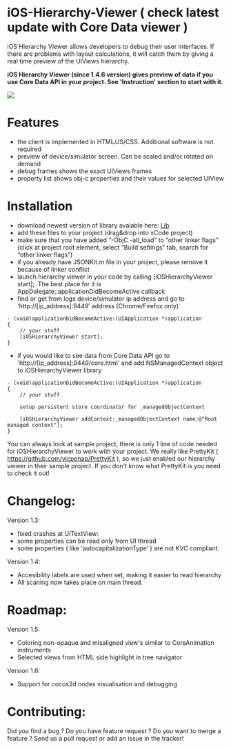 iOS-Hierarchy-Viewer ( check latest update with Core Data viewer )
====================

iOS Hierarchy Viewer allows developers to debug their user interfaces. If there are problems with layout calculations, it will catch them by giving a real time preview of the UIViews hierarchy.

**iOS Hierarchy Viewer (since 1.4.6 version) gives preview of data if you use Core Data API in your project. See 'Instruction' section to start with it.**

![](http://androiddev.vipserv.org/wordpress/wp-content/uploads/2012/04/Screen-Shot-2012-04-24-at-9.09.20-PM.png)

Features
====================

+ the client is implemented in HTML/JS/CSS. Additional software is not required
+ preview of device/simulator screen. Can be scaled and/or rotated on demand
+ debug frames shows the exact UIViews frames
+ property list shows obj-c properties and their values for selected UIView

Installation
====================

+ download newest version of library avaiable here: [Lib]
+ add these files to your project (drag&drop into xCode project)
+ make sure that you have added “-ObjC -all_load” to “other linker flags” (click at project root element, select “Build settings” tab, search for “other linker flags”)
+ if you already have JSONKit.m file in your project, please remove it because of linker conflict
+ launch hierarchy viewer in your code by calling [iOSHierarchyViewer start];. The best place for it is AppDelegate::applicationDidBecomeActive callback
+ find or get from logs device/simulator ip address and go to ‘http://[ip_address]:9449′ address (Chrome/Firefox only)

```objc
- (void)applicationDidBecomeActive:(UIApplication *)application
{
    // your stuff
    [iOSHierarchyViewer start];    
}
```

+ if you would like to see data from Core Data API go to 'http://[ip_address]:9449/core.html' and add NSManagedContext object to iOSHierarchyViewer library

```objc
- (void)applicationDidBecomeActive:(UIApplication *)application
{
    // your stuff
    
    setup persistent store coordinator for _managedObjectContext
    
    [iOSHierarchyViewer addContext:_managedObjectContext name:@"Root managed context"];    
}
```

You can always look at sample project, there is only 1 line of code needed for iOSHierarchyViewer to work with your project.
We really like PrettyKit ( https://github.com/vicpenap/PrettyKit ), so we just enabled our hierarchy viewer in their sample project. If you don't know what PrettyKit is you need to check it out!

Changelog:
====================

Version 1.3:
+ fixed crashes at UITextView:
+ some properties can be read only from UI thread
+ some properties ( like 'autocapitalizationType' ) are not KVC compliant.

Version 1.4:
+ Accesibility labels are used when set, making it easier to read hierarchy
+ All scaning now takes place on main thread.

Roadmap:
====================
Version 1.5:
- Coloring non-opaque and misaligned view's similar to CoreAnimation instruments
- Selected views from HTML side highlight in tree navigator

Version 1.6:
- Support for cocos2d nodes visualisation and debugging

Contributing:
====================
Did you find a bug ? Do you have feature request ? Do you want to merge a feature ?
Send us a pull request or add an issue in the tracker!

[LIB]: https://github.com/glock45/iOS-Hierarchy-Viewer/downloads